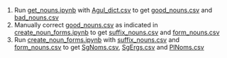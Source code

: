 1. Run [get_nouns.ipynb](https://github.com/nstsi/agul/blob/master/get_noun_forms/get_nouns.ipynb) with [Agul_dict.csv](https://github.com/nstsi/agul/blob/master/get_noun_forms/Agul_dict.csv) to get [good_nouns.csv](https://github.com/nstsi/agul/blob/master/get_noun_forms/results/good_nouns.csv) and [bad_nouns.csv](https://github.com/nstsi/agul/blob/master/get_noun_forms/results/bad_nouns.csv)
2. Manually correct [good_nouns.csv](https://github.com/nstsi/agul/blob/master/get_noun_forms/results/good_nouns.csv) as indicated in [create_noun_forms.ipynb](https://github.com/nstsi/agul/blob/master/get_noun_forms/create_noun_forms.ipynb) to get [suffix_nouns.csv](https://github.com/nstsi/agul/blob/master/get_noun_forms/results/suffix_nouns.csv) and [form_nouns.csv](https://github.com/nstsi/agul/blob/master/get_noun_forms/results/form_nouns.csv)
3. Run [create_noun_forms.ipynb](https://github.com/nstsi/agul/blob/master/get_noun_forms/create_noun_forms.ipynb) with [suffix_nouns.csv](https://github.com/nstsi/agul/blob/master/get_noun_forms/results/suffix_nouns.csv) and [form_nouns.csv](https://github.com/nstsi/agul/blob/master/get_noun_forms/results/form_nouns.csv) to get [SgNoms.csv](https://github.com/nstsi/agul/blob/master/get_noun_forms/results/SgNoms.csv), [SgErgs.csv](https://github.com/nstsi/agul/blob/master/get_noun_forms/results/SgErgs.csv) and [PlNoms.csv](https://github.com/nstsi/agul/blob/master/get_noun_forms/results/PlNoms.csv)
